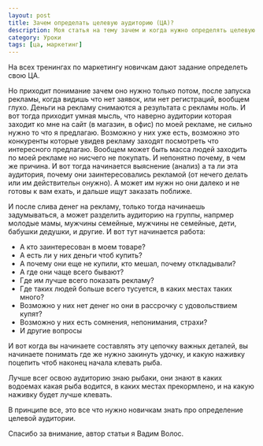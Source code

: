 ```yaml
---
layout: post
title: Зачем определать целевую аудиторию (ЦА)?
description: Моя статья на тему зачем и когда нужно определять целевую аудиторию.
category: Уроки
tags: [ца, маркетинг]
---
```

На всех тренингах по маркетингу новичкам дают задание определеть свою ЦА.

Но приходит понимание зачем оно нужно только потом, после запуска рекламы, когда видишь что нет заявок, или нет регистраций, вообщем глухо. Деньги на рекламу снимаются а результата с рекламы ноль. И вот тогда приходит умная мысль, что наверно аудитории которая заходит ко мне на сайт (в магазин, в офис) по моей рекламе, не сильно нужно то что я предлагаю. Возможно у них уже есть, возможно это конкуренты которые увидев рекламу заходят посмотреть что интересного предлагаю. Вообщем может быть масса людей заходить по моей рекламе но нисчего не покупать. И непонятно почему, в чем же причина. И вот тогда начинается выяснение (анализ) а та ли эта аудитория, почему они заинтересовались рекламой (от нечего делать или им действительн онужно). А может им нужн но они далеко и не готовы к вам ехать, и дальше ищут заказать поближе.

И после слива денег на рекламу, только тогда начинаешь задумываться, а может разделить аудиторию на группы, напрмер молодые мамы, мужчины семейные, мужчины не семейные, дети, бабушки дедушки, и другие. И вот тут начинается работа: 
- А кто заинтересован в моем товаре?
- А есть ли у них деньги чтоб купить? 
- А почему они еще не купили, кто мешал, почему откладывали?
- А где они чаще всего бывают? 
- Где им лучше всего показать рекламу?
- Где таких людей больше всего тусуется, в каких местах таких много?
- Возможно у них нет денег но они в рассрочку с удовольствием купят?
- Возможно у них есть сомнения, непонимания, страхи?
- И другие вопросы

И вот когда вы начинаете составлять эту цепочку важных деталей, вы начинаете понимать где же нужно закинуть удочку, и какую наживку поцепить чтоб наконец начала клевать рыба.

Лучше всег освою аудиторию знаю рыбаки, они знают в каких водоемах какая рыба водится, в каких местах прекормлено, и на какую наживку будет лучше клевать.

В принципе все, это все что нужно новичкам знать про определение целевой аудитории.

Спасибо за внимание, автор статьи я Вадим Волос.

